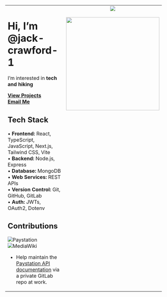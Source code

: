 

<table>
  <tr>
    <td valign="top" width="60%">

# Hi, I’m @jack-crawford-1  



I’m interested in **tech and hiking**  


<a href="https://jackcrawford.co.nz/projects">
  <b>View Projects</b>
</a>
<br/>
<a href="mailto:hello@jackcrawford.co.nz">
  <b>Email Me</b>
</a>


## Tech Stack  
• **Frontend:** React, TypeScript, JavaScript, Next.js, Tailwind CSS, Vite  
• **Backend:** Node.js, Express  
• **Database:** MongoDB  
• **Web Services:** REST APIs  
• **Version Control:** Git, GitHub, GitLab  
• **Auth:** JWTs, OAuth2, Dotenv  

## Contributions
![Paystation](https://img.shields.io/badge/Paystation_by_Trade_Me-Docs_Contributor-D3D800?style=flat-square&labelColor=2E2E2E&logo=trade-me&logoColor=white)
![MediaWiki](https://img.shields.io/badge/MediaWiki-Docs_Contributor-EB6E1F?style=flat-square&labelColor=2E2E2E&logo=wikipedia&logoColor=white)

- Help maintain the [Paystation API documentation](https://docs.paystation.co.nz/api/index.html) via a private GitLab repo at work.





    </td>
    <td valign="top" align="center" width="30%">
<img src="https://skillicons.dev/icons?i=react,typescript,javascript,nodejs,express,mongodb,postman,nextjs,tailwind,github,vercel,googlecloud,notion,vite,git,figma&perline=4&size=55" />
  <div>&nbsp;</div>
  <img src="https://github-readme-stats.vercel.app/api/top-langs/?username=jack-crawford-1&layout=compact&theme=tokyonight&border_radius=10&card_width=300" width="300">
</td>

    
  </tr>
</table>

